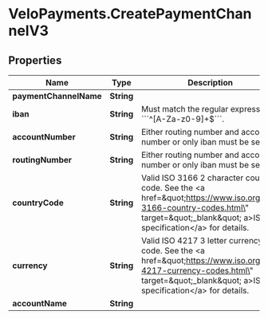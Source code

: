 # VeloPayments.CreatePaymentChannelV3

## Properties

Name | Type | Description | Notes
------------ | ------------- | ------------- | -------------
**paymentChannelName** | **String** |  | [optional] 
**iban** | **String** | Must match the regular expression &#x60;&#x60;&#x60;^[A-Za-z0-9]+$&#x60;&#x60;&#x60;. | [optional] 
**accountNumber** | **String** | Either routing number and account number or only iban must be set | [optional] 
**routingNumber** | **String** | Either routing number and account number or only iban must be set | [optional] 
**countryCode** | **String** | Valid ISO 3166 2 character country code. See the &lt;a href&#x3D;\&quot;https://www.iso.org/iso-3166-country-codes.html\&quot; target&#x3D;\&quot;_blank\&quot; a&gt;ISO specification&lt;/a&gt; for details. | 
**currency** | **String** | Valid ISO 4217 3 letter currency code. See the &lt;a href&#x3D;\&quot;https://www.iso.org/iso-4217-currency-codes.html\&quot; target&#x3D;\&quot;_blank\&quot; a&gt;ISO specification&lt;/a&gt; for details. | 
**accountName** | **String** |  | 



